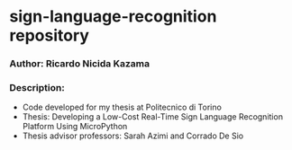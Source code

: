 # sign-language-recognition repository
### Author: Ricardo Nicida Kazama
### Description:
- Code developed for my thesis at Politecnico di Torino
- Thesis: Developing a Low-Cost Real-Time Sign Language Recognition Platform Using MicroPython
- Thesis advisor professors: Sarah Azimi and Corrado De Sio
